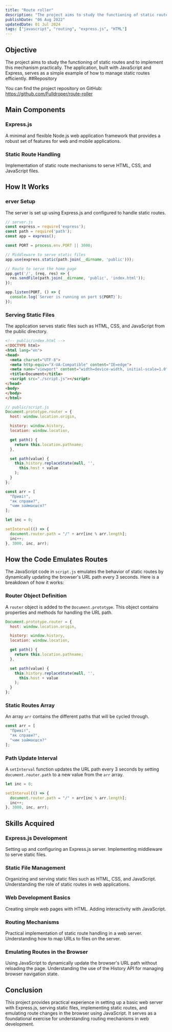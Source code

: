 ```yaml
---
title: "Route roller"
description: "The project aims to study the functioning of static routes and to implement this mechanism practically. The application, built with JavaScript and..."
publishDate: "06 Aug 2022"
updatedDate: 01 Jul 2024
tags: ["javascript", "routing", "express.js", "HTML"]
---
```

## Objective

The project aims to study the functioning of static routes and to implement this mechanism practically. The application, built with JavaScript and Express, serves as a simple example of how to manage static routes efficiently.
##Repository

You can find the project repository on GitHub: https://github.com/Fulldroper/route-roller
## Main Components
### Express.js
  A minimal and flexible Node.js web application framework that provides a robust set of features for web and mobile applications.
### Static Route Handling
  Implementation of static route mechanisms to serve HTML, CSS, and JavaScript files.
## How It Works
### erver Setup
  The server is set up using Express.js and configured to handle static routes.
```js
// server.js
const express = require('express');
const path = require('path');
const app = express();

const PORT = process.env.PORT || 3000;

// Middleware to serve static files
app.use(express.static(path.join(__dirname, 'public')));

// Route to serve the home page
app.get('/', (req, res) => {
  res.sendFile(path.join(__dirname, 'public', 'index.html'));
});

app.listen(PORT, () => {
  console.log(`Server is running on port ${PORT}`);
});
```
### Serving Static Files
  The application serves static files such as HTML, CSS, and JavaScript from the public directory.
```html
<!-- public/index.html -->
<!DOCTYPE html>
<html lang="en">
<head>
  <meta charset="UTF-8">
  <meta http-equiv="X-UA-Compatible" content="IE=edge">
  <meta name="viewport" content="width=device-width, initial-scale=1.0">
  <title>Document</title>
  <script src="./script.js"></script>
</head>
<body>
</body>
</html>
```
```js
// public/script.js
Document.prototype.router = {
  host: window.location.origin,

  history: window.history,
  location: window.location,

  get path() {
    return this.location.pathname;
  },

  set path(value) {
    this.history.replaceState(null, '',
      this.host + value
    );
  }
};

const arr = [
  "Привіт",
  "як справи?",
  "чим займаєшся?"
];

let inc = 0;

setInterval(() => {
  document.router.path = "/" + arr[inc % arr.length];
  inc++;
}, 3000, inc, arr);
```
## How the Code Emulates Routes

The JavaScript code in `script.js` emulates the behavior of static routes by dynamically updating the browser's URL path every 3 seconds. Here is a breakdown of how it works:
### Router Object Definition
  A `router` object is added to the `Document.prototype`. This object contains properties and methods for handling the URL path.
```js
Document.prototype.router = {
  host: window.location.origin,

  history: window.history,
  location: window.location,

  get path() {
    return this.location.pathname;
  },

  set path(value) {
    this.history.replaceState(null, '',
      this.host + value
    );
  }
};
```
### Static Routes Array
  An array `arr` contains the different paths that will be cycled through.
```js
const arr = [
  "Привіт",
  "як справи?",
  "чим займаєшся?"
];
```
### Path Update Interval
  A `setInterval` function updates the URL path every 3 seconds by setting `document.router.path` to a new value from the `arr` array.
```js
let inc = 0;

setInterval(() => {
  document.router.path = "/" + arr[inc % arr.length];
  inc++;
}, 3000, inc, arr);
```
## Skills Acquired
### Express.js Development
  Setting up and configuring an Express.js server.
  Implementing middleware to serve static files.
### Static File Management
  Organizing and serving static files such as HTML, CSS, and JavaScript.
  Understanding the role of static routes in web applications.
### Web Development Basics
  Creating simple web pages with HTML.
  Adding interactivity with JavaScript.
### Routing Mechanisms
  Practical implementation of static route handling in a web server.
  Understanding how to map URLs to files on the server.
### Emulating Routes in the Browser
  Using JavaScript to dynamically update the browser's URL path without reloading the page.
  Understanding the use of the History API for managing browser navigation state.
## Conclusion
This project provides practical experience in setting up a basic web server with Express.js, serving static files, implementing static routes, and emulating route changes in the browser using JavaScript. It serves as a foundational exercise for understanding routing mechanisms in web development.